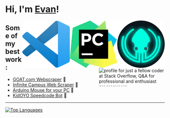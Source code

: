 # Hi, I'm [Evan](https://github.com/evan-kolberg)!

<a href="https://github.com/evan-kolberg">
<img align="right" width="150" height="150" src="https://github.com/evan-kolberg/evan-kolberg/blob/main/gitkraken_glo.png?raw=true"></a>
<img align="right" width="150" height="150" src="https://github.com/evan-kolberg/evan-kolberg/blob/main/PyCharm_Icon.svg.png?raw=true"></a>
<img align="right" width="150" height="150" src="https://github.com/evan-kolberg/evan-kolberg/blob/main/Visual_Studio_Code_1.35_icon.svg.png?raw=true"></a>
<a href="https://stackoverflow.com/users/13793957/just-a-fellow-coder"><img src="https://stackoverflow.com/users/flair/13793957.png?theme=dark" align="right" width="208" height="58" alt="profile for just a fellow coder at Stack Overflow, Q&amp;A for professional and enthusiast programmers" title="profile for just a fellow coder at Stack Overflow, Q&amp;A for professional and enthusiast programmers"></a>

## Some of my best work:
- [GOAT.com Webscraper](https://github.com/evan-kolberg/GOAT.com-Web-Scraper) 🐐
- [Infinite Campus Web Scraper](https://github.com/evan-kolberg/infinite-campus-web-scraper) 🏫
- [Arduino Mouse for your PC](https://github.com/evan-kolberg/arduino-HID-mouse) 🐁
- [KidOYO Speedcode Bot](https://github.com/evan-kolberg/KidOYO-Speed-Code-Bot) 🤖


----
[![Top Languages](https://github-readme-stats.vercel.app/api/top-langs/?username=evan-kolberg&layout=compact&theme=dark)](https://github.com/evan-kolberg/github-readme-stats)

